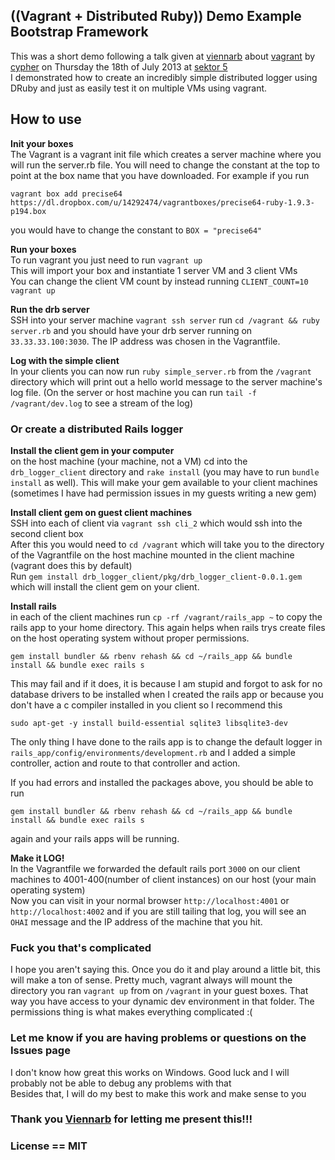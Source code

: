 ## ((Vagrant + Distributed Ruby)) Demo Example Bootstrap Framework
This was a short demo following a talk given at [viennarb](https://github.com/vienna-rb) about [vagrant](http://vagrantup.com) by [cypher](https://github.com/cypher) on Thursday the 18th of July 2013 at [sektor 5](http://www.sektor5.at/)  
I demonstrated how to create an incredibly simple distributed logger using DRuby and just as easily test it on multiple VMs using vagrant.

## How to use
__Init your boxes__  
The Vagrant is a vagrant init file which creates a server machine where you will run the server.rb file. You will need to change the constant at the top to point at the box name that you have downloaded. For example if you run

    vagrant box add precise64 https://dl.dropbox.com/u/14292474/vagrantboxes/precise64-ruby-1.9.3-p194.box

you would have to change the constant to  `BOX = "precise64"`   

__Run your boxes__  
To run vagrant you just need to run `vagrant up`  
This will import your box and instantiate 1 server VM and 3 client VMs  
You can change the client VM count by instead running `CLIENT_COUNT=10 vagrant up`

__Run the drb server__  
SSH into your server machine `vagrant ssh server` run `cd /vagrant && ruby server.rb` and you should have your drb server running on `33.33.33.100:3030`. The IP address was chosen in the Vagrantfile.

__Log with the simple client__  
In your clients you can now run `ruby simple_server.rb` from the `/vagrant` directory which will print out a hello world message to the server machine's log file. (On the server or host machine you can run `tail -f /vagrant/dev.log` to see a stream of the log)

### Or create a distributed Rails logger
__Install the client gem in your computer__  
on the host machine (your machine, not a VM) cd into the `drb_logger_client` directory and `rake install` (you may have to run `bundle install` as well). This will make your gem available to your client machines (sometimes I have had permission issues in my guests writing a new gem)

__Install client gem on guest client machines__  
SSH into each of client via `vagrant ssh cli_2` which would ssh into the second client box  
After this you would need to `cd /vagrant` which will take you to the directory of the Vagrantfile on the host machine mounted in the client machine (vagrant does this by default)  
Run `gem install drb_logger_client/pkg/drb_logger_client-0.0.1.gem` which will install the client gem on your client.

__Install rails__  
in each of the client machines run `cp -rf /vagrant/rails_app ~` to copy the rails app to your home directory. This again helps when rails trys create files on the host operating system without proper permissions.  

    gem install bundler && rbenv rehash && cd ~/rails_app && bundle install && bundle exec rails s

This may fail and if it does, it is because I am stupid and forgot to ask for no database drivers to be installed when I created the rails app or because you don't have a c compiler installed in you client so I recommend this

    sudo apt-get -y install build-essential sqlite3 libsqlite3-dev

The only thing I have done to the rails app is to change the default logger in `rails_app/config/environments/development.rb` and I added a simple controller, action and route to that controller and action.

If you had errors and installed the packages above, you should be able to run  

    gem install bundler && rbenv rehash && cd ~/rails_app && bundle install && bundle exec rails s

again and your rails apps will be running.

__Make it LOG!__  
In the Vagrantfile we forwarded the default rails port `3000` on our client machines to 4001-400(number of client instances) on our host (your main operating system)  
Now you can visit in your normal browser `http://localhost:4001` or `http://localhost:4002` and if you are still tailing that log, you will see an `OHAI` message and the IP address of the machine that you hit.

### Fuck you that's complicated
I hope you aren't saying this. Once you do it and play around a little bit, this will make a ton of sense. Pretty much, vagrant always will mount the directory you ran `vagrant up` from on `/vagrant` in your guest boxes. That way you have access to your dynamic dev environment in that folder. The permissions thing is what makes everything complicated :(

### Let me know if you are having problems or questions on the Issues page
I don't know how great this works on Windows. Good luck and I will probably not be able to debug any problems with that  
Besides that, I will do my best to make this work and make sense to you

### Thank you [Viennarb](https://github.com/vienna-rb) for letting me present this!!!

### License == MIT
